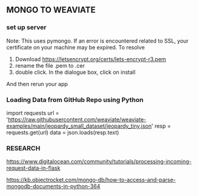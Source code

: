 ## MONGO TO WEAVIATE

### set up server

Note: This uses pymongo. If an error is encountered related to SSL, your certificate on your machine may be expired. To resolve

1. Download https://letsencrypt.org/certs/lets-encrypt-r3.pem
2. rename the file .pem to .cer
3. double click. In the dialogue box, click on install

And then rerun your app

### Loading Data from GitHub Repo using Python

import requests
url = 'https://raw.githubusercontent.com/weaviate/weaviate-examples/main/jeopardy_small_dataset/jeopardy_tiny.json'
resp = requests.get(url)
data = json.loads(resp.text)

### RESEARCH
https://www.digitalocean.com/community/tutorials/processing-incoming-request-data-in-flask

https://kb.objectrocket.com/mongo-db/how-to-access-and-parse-mongodb-documents-in-python-364


